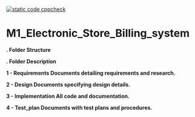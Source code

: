 [![static code cppcheck](https://github.com/GOUTHAM-1999/M1_Electronic_Store-Billing_System/actions/workflows/cppcheck.yml/badge.svg)](https://github.com/GOUTHAM-1999/M1_Electronic_Store-Billing_System/actions/workflows/cppcheck.yml)


# M1_Electronic_Store_Billing_system

 **. Folder Structure**
   
   **. Folder Description**
   
   **1 - Requirements Documents detailing requirements and research.**
  
   **2 - Design Documents specifying design details.**
  
   **3 - Implementation All code and documentation.**
   
   **4 - Test_plan Documents with test plans and procedures.**
